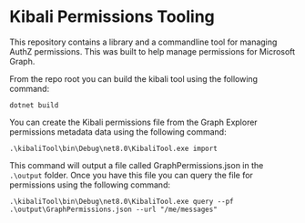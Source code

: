 # Kibali Permissions Tooling

This repository contains a library and a commandline tool for managing AuthZ permissions.  This was built to 
help manage permissions for Microsoft Graph.


From the repo root you can build the kibali tool using the following command:

```shell
dotnet build
```

You can create the Kibali permissions file from the Graph Explorer permissions metadata data using the following command:

```shell
.\kibaliTool\bin\Debug\net8.0\KibaliTool.exe import
```

This command will output a file called GraphPermissions.json in the `.\output` folder. Once you have this file you
can query the file for permissions using the following command:

```shell
.\kibaliTool\bin\Debug\net8.0\KibaliTool.exe query --pf .\output\GraphPermissions.json --url "/me/messages"
```
